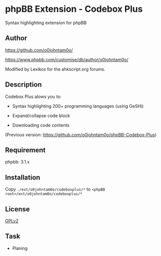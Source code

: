 phpBB Extension - Codebox Plus
============================

Syntax highlighting extension for phpBB

## Author

https://github.com/o0johntam0o/

https://www.phpbb.com/customise/db/author/o0johntam0o/

Modified by Lexikos for the ahkscript.org forums.

## Description

Codebox Plus alows you to:

* Syntax highlighting 200+ programming languages (using GeSHi)

* Expand/collapse code block

* Downloading code contents

(Previous version: https://github.com/o0johntam0o/phpBB-Codebox-Plus)

## Requirement

phpbb: 3.1.x

## Installation

Copy ```./ext/o0johntam0o/codeboxplus/*``` to ```<phpBB root>/ext/o0johntam0o/codeboxplus/*```

## License

[GPLv2](license.txt)

## Task

* Planing